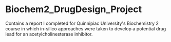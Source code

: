 # Biochem2_DrugDesign_Project
Contains a report I completed for Quinnipiac University's Biochemistry 2 course in which in-silico approaches were taken to develop a potential drug lead for an acetylcholinesterase inhibitor. 
